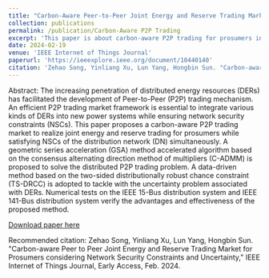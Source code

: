 ```yaml
---
title: "Carbon-Aware Peer-to-Peer Joint Energy and Reserve Trading Market for Prosumers in Distribution Networks"
collection: publications
permalink: /publication/Carbon-Aware P2P Trading
excerpt: 'This paper is about carbon-aware P2P trading for prosumers in distribution networks.'
date: 2024-02-19
venue: 'IEEE Internet of Things Journal'
paperurl: 'https://ieeexplore.ieee.org/document/10440140'
citation: 'Zehao Song, Yinliang Xu, Lun Yang, Hongbin Sun. "Carbon-aware Peer to Peer Joint Energy and Reserve Trading Market for Prosumers considering Network Security Constraints and Uncertainty," IEEE Internet of Things Journal, Early Access, Feb. 2024.'
---
```

Abstract: The increasing penetration of distributed energy resources (DERs) has facilitated the development of Peer-to-Peer (P2P) trading mechanism. An efficient P2P trading market framework is essential to integrate various kinds of DERs into new power systems while ensuring network security constraints (NSCs). This paper proposes a carbon-aware P2P trading market to realize joint energy and reserve trading for prosumers while satisfying NSCs of the distribution network (DN) simultaneously. A geometric series acceleration (GSA) method accelerated algorithm based on the consensus alternating direction method of multipliers (C-ADMM) is proposed to solve the distributed P2P trading problem. A data-driven method based on the two-sided distributionally robust chance constraint (TS-DRCC) is adopted to tackle with the uncertainty problem associated with DERs. Numerical tests on the IEEE 15-Bus distribution system and IEEE 141-Bus distribution system verify the advantages and effectiveness of the proposed method.

[Download paper here](../_publications/Carbon-Aware_Peer-to-Peer_Joint_Energy_and_Reserve_Trading_Market_for_Prosumers_in_Distribution_Networks.pdf)

Recommended citation: Zehao Song, Yinliang Xu, Lun Yang, Hongbin Sun. "Carbon-aware Peer to Peer Joint Energy and Reserve Trading Market for Prosumers considering Network Security Constraints and Uncertainty," IEEE Internet of Things Journal, Early Access, Feb. 2024.
